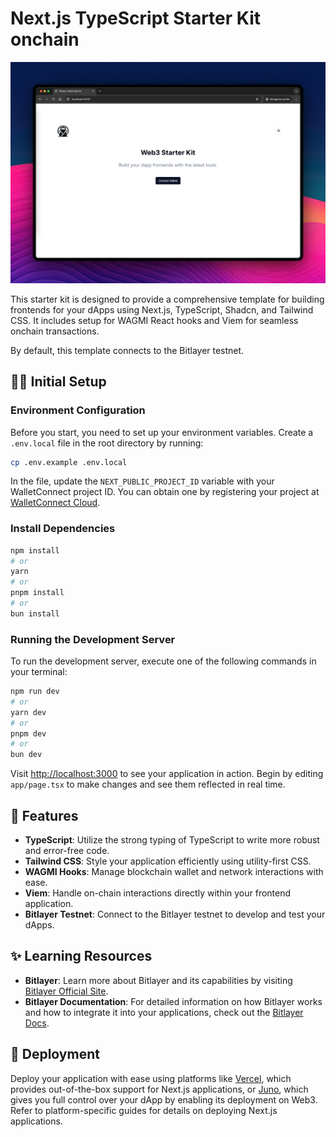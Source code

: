 
# Next.js TypeScript Starter Kit onchain

![A screenshot of the starter kit](./screenshot.png)

This starter kit is designed to provide a comprehensive template for building frontends for your dApps using Next.js, TypeScript, Shadcn, and Tailwind CSS. It includes setup for WAGMI React hooks and Viem for seamless onchain transactions. 

By default, this template connects to the Bitlayer testnet.

## 🧑‍🚀 Initial Setup

### Environment Configuration

Before you start, you need to set up your environment variables. Create a `.env.local` file in the root directory by running:

```bash
cp .env.example .env.local
```

In the file, update the `NEXT_PUBLIC_PROJECT_ID` variable with your WalletConnect project ID. You can obtain one by registering your project at [WalletConnect Cloud](https://cloud.walletconnect.com/).

### Install Dependencies 

```bash
npm install
# or
yarn 
# or
pnpm install
# or
bun install
```

### Running the Development Server

To run the development server, execute one of the following commands in your terminal:

```bash
npm run dev
# or
yarn dev
# or
pnpm dev
# or
bun dev
```

Visit [http://localhost:3000](http://localhost:3000) to see your application in action. Begin by editing `app/page.tsx` to make changes and see them reflected in real time.

## 🧞 Features

- **TypeScript**: Utilize the strong typing of TypeScript to write more robust and error-free code.
- **Tailwind CSS**: Style your application efficiently using utility-first CSS.
- **WAGMI Hooks**: Manage blockchain wallet and network interactions with ease.
- **Viem**: Handle on-chain interactions directly within your frontend application.
- **Bitlayer Testnet**: Connect to the Bitlayer testnet to develop and test your dApps.

## ✨ Learning Resources

- **Bitlayer**: Learn more about Bitlayer and its capabilities by visiting [Bitlayer Official Site](https://www.bitlayer.io/).
- **Bitlayer Documentation**: For detailed information on how Bitlayer works and how to integrate it into your applications, check out the [Bitlayer Docs](https://docs.bitlayer.io/docs/how-bitlayer-works/intro/).

## 🚀 Deployment

Deploy your application with ease using platforms like [Vercel](https://vercel.com/), which provides out-of-the-box support for Next.js applications, or [Juno](https://juno.build), which gives you full control over your dApp by enabling its deployment on Web3. Refer to platform-specific guides for details on deploying Next.js applications.
